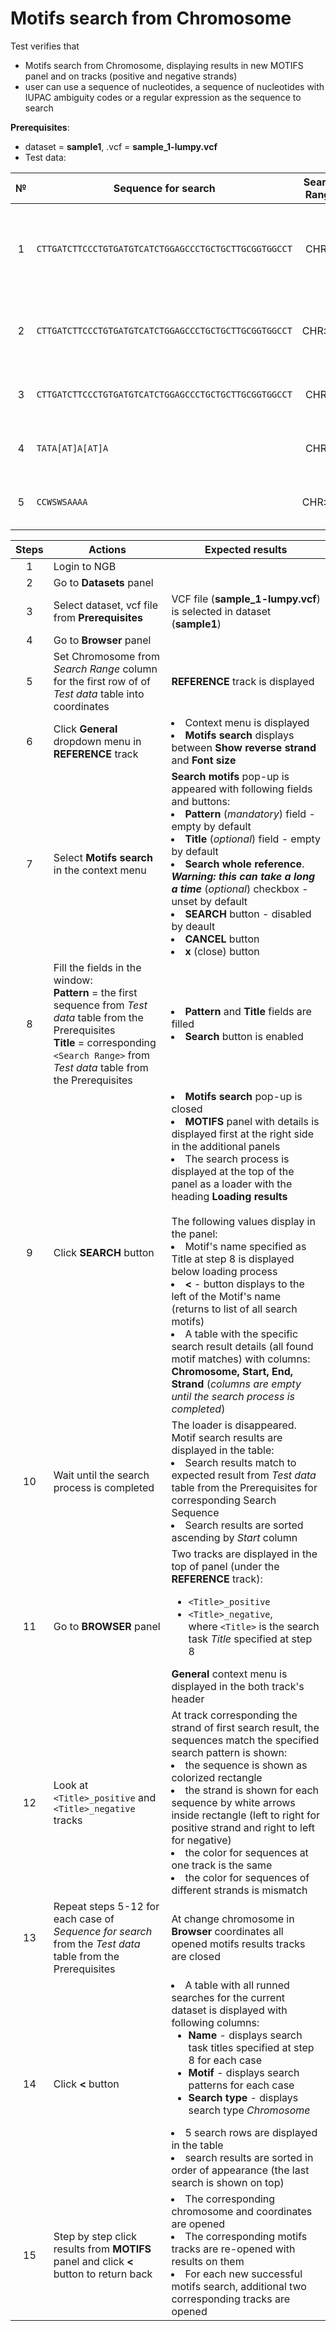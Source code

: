 # Motifs search from Chromosome

Test verifies that
 - Motifs search from Chromosome, displaying results in new MOTIFS panel and on tracks (positive and negative strands)
 - user can use a sequence of nucleotides, a sequence of nucleotides with IUPAC ambiguity codes or a regular expression as the sequence to search

**Prerequisites**:

 - dataset = **sample1**, .vcf = **sample_1-lumpy.vcf**
 - Test data:

| № | Sequence for search | Search <br> Range | Expected results | Description |
| :---: | ------ | :---: | --- | --- |
| 1 | `CTTGATCTTCCCTGTGATGTCATCTGGAGCCCTGCTGCTTGCGGTGGCCT` | CHR:1 | Following values are displayed in the table: <br> <table><thead><tr><th>Chr.</th><th>Start</th><th>End</th><th>Strand</th> </tr></thead><tbody><tr><th>1</th><th>12826</th><th>12875</th><th>+</th></tr><tr><th>1</th><th>183345</th><th>183494</th><th>+</th></tr></tbody></table> | <div style="width:200px">Search by ***a sequence of nucleotides*** : Positive track |
| 2 | `CTTGATCTTCCCTGTGATGTCATCTGGAGCCCTGCTGCTTGCGGTGGCCT` | CHR:15 | Following values are displayed in the table: <br> <table><thead><tr><th>Chr.</th><th>Start</th><th>End</th><th>Strand</th> </tr></thead><tbody><tr><th>15</th><th>101978082</th><th>101978141</th><th>-</th></tr></tbody></table> | <div style="width:200px">Search by ***a sequence of nucleotides*** : Negative track |
| 3 |  `CTTGATCTTCCCTGTGATGTCATCTGGAGCCCTGCTGCTTGCGGTGGCCT` | CHR:2 | <li> Message `No records found.` is shown in the search result details <li> New positive/negative tracks don't appear in the top of **Browser** panel | Search without found results | 
| 4 | `TATA[AT]A[AT]A` | CHR:4 | <li> Results are loaded in pages of 100 records <li> At scroll to end of page next 100 records are loaded | Search by ***a regular expression that follows Java regex syntax*** |
| 5 | `CCWSWSAAAA` | CHR:17 | <li> Results are loaded in pages of 100 records <li> At scroll to end of page next 100 records are loaded  | Search by ***a sequence of nucleotides with IUPAC ambiguity codes*** |

| Steps | Actions | Expected results |
| :---: | --- | --- |
| 1 | Login to NGB | |
| 2 | Go to **Datasets** panel  | |
| 3 | Select dataset, vcf file from **Prerequisites** | VCF file (**sample_1-lumpy.vcf**) is selected in dataset (**sample1**)|
| 4 | Go to **Browser** panel| 
| 5 | Set Chromosome from *Search Range* column for the first row of  of *Test data* table into coordinates | **REFERENCE** track is displayed|
| 6 | Click **General** dropdown menu in **REFERENCE** track|  <li> Context menu is displayed <li> **Motifs search** displays between **Show reverse strand** and **Font size**| 
| 7 | Select **Motifs search** in the context menu  | **Search motifs** pop-up is appeared with following fields and buttons: <li> **Pattern** (*mandatory*) field - empty by default <li> **Title** (*optional*) field  - empty by default <li> **Search whole reference**. ***Warning: this can take a long a time*** (*optional*) checkbox  - unset by default <li> **SEARCH** button - disabled by deault <li> **CANCEL** button <li> **x** (close) button |
| 8 | Fill the fields in the window: <br>**Pattern** = the first sequence from *Test data* table from the Prerequisites <br>**Title** = corresponding `<Search Range>` from *Test data* table from the Prerequisites | <li> **Pattern** and **Title** fields are filled <li> **Search** button is enabled|
| 9 | Click **SEARCH** button|<li> **Motifs search** pop-up is closed <li> **MOTIFS** panel with details is displayed first at the right side in the additional panels <li> The search process is displayed at the top of the panel as a loader with the heading **Loading results** <br><br> The following values display in the panel: <li> Motif's name specified as Title at step 8 is displayed below loading process <li>  **<**  - button displays to the left of the Motif's name (returns to list of all search motifs) <li> A table with the specific search result details (all found motif matches) with columns: **Chromosome, Start, End, Strand** (*columns are empty until the search process is completed*)|
| 10| Wait until the search process is completed  | The loader is disappeared. Motif search results are displayed in the table: <li> Search results match to expected result from *Test data* table from the Prerequisites for corresponding Search Sequence <li> Search results are sorted ascending by *Start* column | 
| 11 | Go to **BROWSER** panel| Two tracks are displayed in the top of panel (under the **REFERENCE** track): <ul><li> `<Title>_positive` <li> `<Title>_negative`, <br> where `<Title>` is the search task *Title* specified at step 8 </ul> **General** context menu is displayed in the both track's header|
| 12 | Look at `<Title>_positive` and `<Title>_negative` tracks | At track corresponding the strand of first search result, the sequences match the specified search pattern is shown: <li>	the sequence is shown as colorized rectangle <li>	the strand is shown for each sequence by white arrows inside rectangle (left to right for positive strand and right to left for negative) <li>	the color for sequences at one track is the same <li>	the color for sequences of different strands is mismatch |
| 13 | Repeat steps 5-12 for each case of *Sequence for search* from the  *Test data* table from the Prerequisites | At change chromosome in **Browser** coordinates all opened motifs results tracks are closed |
| 14 | Click **<** button| <li> A table with all runned searches for the current dataset is displayed with following columns: <ul><li>**Name** - displays search task titles specified at step 8 for each case <li>**Motif** - displays search patterns for each case <li>**Search type** - displays search type *Chromosome* </ul><li> 5 search rows are displayed in the table <li> search results are sorted in order of appearance (the last search is shown on top) |
| 15 | Step by step click results from **MOTIFS** panel and click **<** button to return back | <li> The corresponding chromosome and coordinates are opened <li> The corresponding motifs tracks are re-opened with results on them <li> For each new successful motifs search, additional two corresponding tracks are opened |
